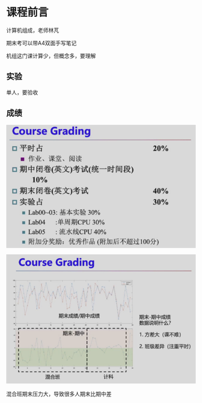 # 课程前言

计算机组成，老师林芃

期末考可以带A4双面手写笔记

机组这门课计算少，但概念多，要理解

## 实验

单人，要验收

## 成绩

![image-20240227135241451](https://raw.githubusercontent.com/RimLutienpeist/image-hosting/main/image-20240227135241451.png)

![image-20240227135212482](https://raw.githubusercontent.com/RimLutienpeist/image-hosting/main/image-20240227135212482.png)

混合班期末压力大，导致很多人期末比期中差
